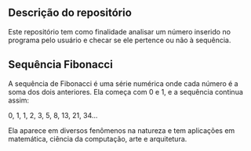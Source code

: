 ## Descrição do repositório

Este repositório tem como finalidade analisar um número inserido no programa pelo usuário e checar se ele pertence ou não à sequência.

## Sequência Fibonacci

A sequência de Fibonacci é uma série numérica onde cada número é a soma dos dois anteriores. Ela começa com 0 e 1, e a sequência continua assim:

0, 1, 1, 2, 3, 5, 8, 13, 21, 34...

Ela aparece em diversos fenômenos na natureza e tem aplicações em matemática, ciência da computação, arte e arquitetura.
